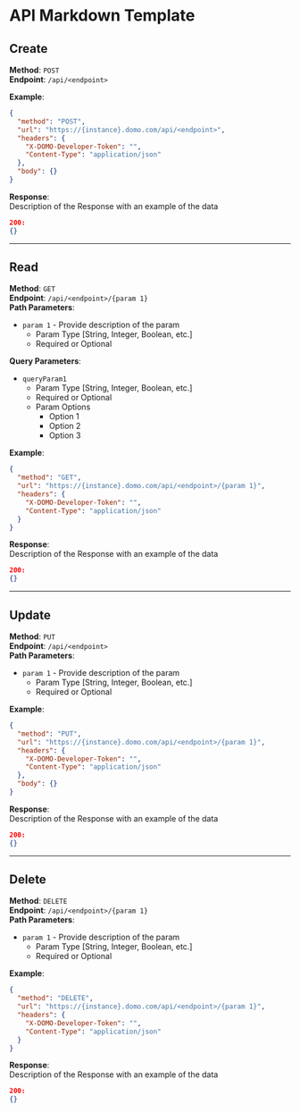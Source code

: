 # API Markdown Template

## Create

**Method**: `POST`  
**Endpoint**: `/api/<endpoint>`

**Example**:

```json http
{
  "method": "POST",
  "url": "https://{instance}.domo.com/api/<endpoint>",
  "headers": {
    "X-DOMO-Developer-Token": "",
    "Content-Type": "application/json"
  },
  "body": {}
}
```

**Response**:  
Description of the Response with an example of the data

```json
200:
{}

```

---

## Read

**Method**: `GET`  
**Endpoint**: `/api/<endpoint>/{param 1}`  
**Path Parameters**:

- `param 1` - Provide description of the param
  - Param Type [String, Integer, Boolean, etc.]
  - Required or Optional

**Query Parameters**:

- `queryParam1`
  - Param Type [String, Integer, Boolean, etc.]
  - Required or Optional
  - Param Options
    - Option 1
    - Option 2
    - Option 3

**Example**:

```json http
{
  "method": "GET",
  "url": "https://{instance}.domo.com/api/<endpoint>/{param 1}",
  "headers": {
    "X-DOMO-Developer-Token": "",
    "Content-Type": "application/json"
  }
}
```

**Response**:  
Description of the Response with an example of the data

```json
200:
{}

```

---

## Update

**Method**: `PUT`  
**Endpoint**: `/api/<endpoint>`  
**Path Parameters**:

- `param 1` - Provide description of the param
  - Param Type [String, Integer, Boolean, etc.]
  - Required or Optional

**Example**:

```json http
{
  "method": "PUT",
  "url": "https://{instance}.domo.com/api/<endpoint>/{param 1}",
  "headers": {
    "X-DOMO-Developer-Token": "",
    "Content-Type": "application/json"
  },
  "body": {}
}
```

**Response**:  
Description of the Response with an example of the data

```json
200:
{}

```

---

## Delete

**Method**: `DELETE`  
**Endpoint**: `/api/<endpoint>/{param 1}`  
**Path Parameters**:

- `param 1` - Provide description of the param
  - Param Type [String, Integer, Boolean, etc.]
  - Required or Optional

**Example**:

```json http
{
  "method": "DELETE",
  "url": "https://{instance}.domo.com/api/<endpoint>/{param 1}",
  "headers": {
    "X-DOMO-Developer-Token": "",
    "Content-Type": "application/json"
  }
}
```

**Response**:  
Description of the Response with an example of the data

```json
200:
{}

```

